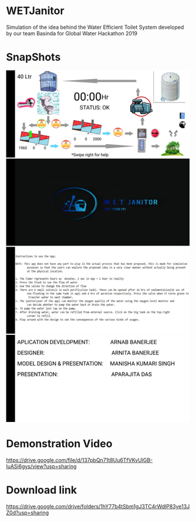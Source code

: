 # WETJanitor
Simulation of the idea behind the Water Efficient Toilet System developed by our team Basinda for Global Water Hackathon 2019

# SnapShots

<img src="Images/ss1.png" width="500">
<img src="Images/ss2.png" width="500">
<img src="Images/ss3.png" width="500">
<img src="Images/ss4.png" width="500">

# Demonstration Video
https://drive.google.com/file/d/137pbQn71t8Uu6TfVKvUlGB-luASi6gys/view?usp=sharing <br>

# Download link
https://drive.google.com/drive/folders/1hY77b4tSbm1gJ3TC4rWdlP83ye13JZ0d?usp=sharing
